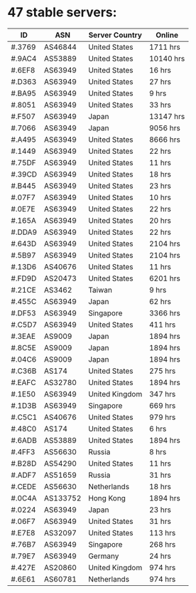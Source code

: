 # 47 stable servers:

| ID | ASN | Server Country | Online |
| ------ | ------ | ------ | ------ |
| #.3769 | AS46844 | United States | 1711 hrs |
| #.9AC4 | AS53889 | United States | 10140 hrs |
| #.6EF8 | AS63949 | United States | 16 hrs |
| #.D363 | AS63949 | United States | 27 hrs |
| #.BA95 | AS63949 | United States | 9 hrs |
| #.8051 | AS63949 | United States | 33 hrs |
| #.F507 | AS63949 | Japan | 13147 hrs |
| #.7066 | AS63949 | Japan | 9056 hrs |
| #.A495 | AS63949 | United States | 8666 hrs |
| #.1449 | AS63949 | United States | 22 hrs |
| #.75DF | AS63949 | United States | 11 hrs |
| #.39CD | AS63949 | United States | 18 hrs |
| #.B445 | AS63949 | United States | 23 hrs |
| #.07F7 | AS63949 | United States | 10 hrs |
| #.0E7E | AS63949 | United States | 22 hrs |
| #.165A | AS63949 | United States | 20 hrs |
| #.DDA9 | AS63949 | United States | 22 hrs |
| #.643D | AS63949 | United States | 2104 hrs |
| #.5B97 | AS63949 | United States | 2104 hrs |
| #.13D6 | AS40676 | United States | 11 hrs |
| #.FD9D | AS20473 | United States | 6201 hrs |
| #.21CE | AS3462 | Taiwan | 9 hrs |
| #.455C | AS63949 | Japan | 62 hrs |
| #.DF53 | AS63949 | Singapore | 3366 hrs |
| #.C5D7 | AS63949 | United States | 411 hrs |
| #.3EAE | AS9009 | Japan | 1894 hrs |
| #.8C5E | AS9009 | Japan | 1894 hrs |
| #.04C6 | AS9009 | Japan | 1894 hrs |
| #.C36B | AS174 | United States | 275 hrs |
| #.EAFC | AS32780 | United States | 1894 hrs |
| #.1E50 | AS63949 | United Kingdom | 347 hrs |
| #.1D3B | AS63949 | Singapore | 669 hrs |
| #.C5C1 | AS40676 | United States | 979 hrs |
| #.48C0 | AS174 | United States | 6 hrs |
| #.6ADB | AS53889 | United States | 1894 hrs |
| #.4FF3 | AS56630 | Russia | 8 hrs |
| #.B28D | AS54290 | United States | 11 hrs |
| #.ADF7 | AS51659 | Russia | 31 hrs |
| #.CEDE | AS56630 | Netherlands | 18 hrs |
| #.0C4A | AS133752 | Hong Kong | 1894 hrs |
| #.0224 | AS63949 | Japan | 23 hrs |
| #.06F7 | AS63949 | United States | 31 hrs |
| #.E7E8 | AS32097 | United States | 113 hrs |
| #.76B7 | AS63949 | Singapore | 268 hrs |
| #.79E7 | AS63949 | Germany | 24 hrs |
| #.427E | AS20860 | United Kingdom | 974 hrs |
| #.6E61 | AS60781 | Netherlands | 974 hrs |

